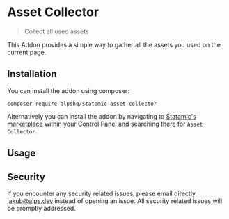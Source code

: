 <!-- statamic:hide -->
# Asset Collector

> Collect all used assets

<!-- /statamic:hide -->

This Addon provides a simple way to gather all the assets you used on the current page.

## Installation

You can install the addon using composer:

```
composer require alpshq/statamic-asset-collector
```
<!-- statamic:hide -->

Alternatively you can install the addon by navigating to [Statamic's marketplace](https://statamic.com/addons/alps/asset-collector) within your Control Panel and searching there for `Asset Collector`.

<!-- /statamic:hide -->

## Usage


## Security

If you encounter any security related issues, please email directly jakub@alps.dev instead of opening an issue. All security related issues will be promptly addressed.

